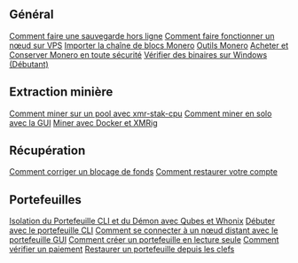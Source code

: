 <div class="guides">
<section class="container">
    <div class="row">
        <div class="left half no-pad-sm col-lg-6 col-md-6 col-sm-12 col-xs-12">
            <div class="info-block">
                <div class="row center-xs">
                    <div class="col">
                        <h2>Général</h2>
                    </div>
                </div>
<div class="row start-xs" markdown="1">

[Comment faire une sauvegarde hors ligne]({{site.baseurl}}/resources/user-guides/Offline_Backup.html)
[Comment faire fonctionner un nœud sur VPS]({{site.baseurl}}/resources/user-guides/vps_run_node.html)
[Importer la chaîne de blocs Monero]({{site.baseurl}}/resources/user-guides/importing_blockchain.html)
[Outils Monero]({{site.baseurl}}/resources/user-guides/monero_tools.html)
[Acheter et Conserver Monero en toute sécurité]({{site.baseurl}}/resources/user-guides/securely_purchase.html)
[Vérifier des binaires sur Windows (Débutant)]({{site.baseurl}}/resources/user-guides/verification-windows-beginner.html)

</div>
            </div>
        </div>
        <div class="right half col-lg-6 col-md-6 col-sm-12 col-xs-12">
            <div class="info-block">
                <div class="row center-xs">
                    <div class="col">
                        <h2>Extraction minière</h2>
                    </div>
                </div>
<div class="row start-xs" markdown="1">

[Comment miner sur un pool avec xmr-stak-cpu]({{site.baseurl}}/resources/user-guides/mine-to-pool.html)
[Comment miner en solo avec la GUI]({{site.baseurl}}/resources/user-guides/solo_mine_GUI.html)
[Miner avec Docker et XMRig]({{site.baseurl}}/resources/user-guides/mining_with_xmrig_and_docker.html)

</div>
            </div>
        </div>
    </div>
</section>

<section class="container">
    <div class="row">
        <div class="left half no-pad-sm col-lg-6 col-md-6 col-sm-12 col-xs-12">
            <div class="info-block">
                <div class="row center-xs">
                    <div class="col">
                        <h2>Récupération</h2>
                    </div>
                </div>
<div class="row start-xs" markdown="1">

[Comment corriger un blocage de fonds]({{site.baseurl}}/resources/user-guides/howto_fix_stuck_funds.html)
[Comment restaurer votre compte]({{site.baseurl}}/resources/user-guides/restore_account.html)

</div>
            </div>
        </div>
        <div class="right half col-lg-6 col-md-6 col-sm-12 col-xs-12">
            <div class="info-block">
                <div class="row center-xs">
                    <div class="col">
                        <h2>Portefeuilles</h2>
                    </div>
                </div>
<div class="row start-xs" markdown="1">

[Isolation du Portefeuille CLI et du Démon avec Qubes et Whonix]({{site.baseurl}}/resources/user-guides/cli_wallet_daemon_isolation_qubes_whonix.html)
[Débuter avec le portefeuille CLI]({{site.baseurl}}/resources/user-guides/monero-wallet-cli.html)
[Comment se connecter à un nœud distant avec le portefeuille GUI]({{site.baseurl}}/resources/user-guides/remote_node_gui.html)
[Comment créer un portefeuille en lecture seule]({{site.baseurl}}/resources/user-guides/view_only.html)
[Comment vérifier un paiement]({{site.baseurl}}/resources/user-guides/prove-payment.html)
[Restaurer un portefeuille depuis les clefs]({{site.baseurl}}/resources/user-guides/restore_from_keys.html)

</div>
            </div>
        </div>
    </div>



</section>
</div>
